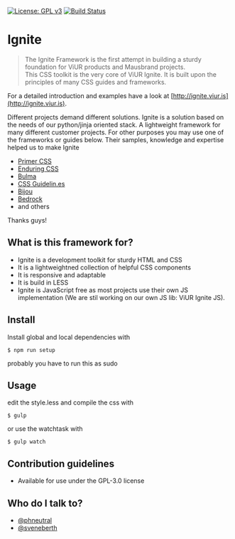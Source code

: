 [![License: GPL v3](https://img.shields.io/badge/License-GPL%20v3-blue.svg)](https://raw.githubusercontent.com/viur-ignite/ignite/master/LICENSE)
[![Build Status](https://travis-ci.org/viur-framework/ignite.svg?branch=master)](https://travis-ci.org/viur-framework/ignite)

# Ignite
>The Ignite Framework is the first attempt in building a sturdy foundation for ViUR products and Mausbrand projects.<br>This CSS toolkit is the very core of ViUR Ignite. It is built upon the principles of many CSS guides and frameworks.

For a detailed introduction and examples have a look at [http://ignite.viur.is](http://ignite.viur.is).

Different projects demand different solutions.
Ignite is a solution based on the needs of our python/jinja oriented stack.
A lightweight framework for many different customer projects.
For other purposes you may use one of the frameworks or guides below.
Their samples, knowledge and expertise helped us to make Ignite

* [Primer CSS](http://primercss.io)
* [Enduring CSS](https://benfrain.com/enduring-css-writing-style-sheets-rapidly-changing-long-lived-projects/)
* [Bulma](http://bulma.io)
* [CSS Guidelin.es](http://cssguidelin.es)
* [Bijou](http://andhart.github.io/bijou)
* [Bedrock](https://github.com/jscarmona/bedrock)
* and others

Thanks guys!

## What is this framework for?
* Ignite is a development toolkit for sturdy HTML and CSS
* It is a lightweightned collection of helpful CSS components
* It is responsive and adaptable
* It is build in LESS
* Ignite is JavaScript free as most projects use their own JS implementation (We are stil working on our own JS lib: ViUR Ignite JS).

## Install
Install global and local dependencies with
```
$ npm run setup
```
probably you have to run this as sudo 


## Usage
edit the style.less and compile the css with
```
$ gulp
```
or use the watchtask with
```
$ gulp watch
```


## Contribution guidelines
* Available for use under the GPL-3.0 license

## Who do I talk to?
* [@phneutral](https://github.com/phneutral)
* [@sveneberth](https://github.com/sveneberth)
